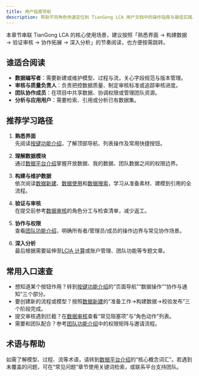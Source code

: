 ```yaml
---
title: 用户指南导航
description: 帮助不同角色快速定位到 TianGong LCA 用户文档中的操作指南与最佳实践。
---
```


本章节串联 TianGong LCA 的核心使用场景，建议按照「熟悉界面 → 构建数据 → 验证审核 → 协作拓展 → 深入分析」的节奏阅读，也方便按需跳转。

## 谁适合阅读

- **数据编写者**：需要新建或维护模型、过程与流，关心字段规范与版本管理。
- **审核与质量负责人**：负责把控数据质量、制定审核标准或追踪审核进度。
- **团队协作成员**：在项目中共享数据、协调权限或管理团队资源。
- **分析与应用用户**：需要检索、引用或分析已有数据集。

## 推荐学习路径

1. **熟悉界面**  
   先阅读[按键功能介绍](./key-functions-introduction)，了解顶部导航、列表操作及常用快捷按钮。

2. **理解数据模块**  
   通过[数据平台介绍](./data)掌握开放数据、我的数据、团队数据之间的权限边界。

3. **构建与维护数据**  
   依次阅读[数据新建](./create-my-data)、[数据使用](./data-use)和[数据搜索](./search)，学习从准备素材、建模到引用的全流程。

4. **验证与审核**  
   在提交前参考[数据审核](./data-review)的角色分工与检查清单，减少返工。

5. **协作与权限**  
   查看[团队功能介绍](./team-function)，明确所有者/管理员/成员的操作边界与常见协作场景。

6. **深入分析**  
   最后根据需要延伸至[LCIA 计算](./lcia)或账户管理、团队功能等专题文章。

## 常用入口速查

- 想知道某个按钮作用？转到[按键功能介绍](./key-functions-introduction)的“页面导航”“数据操作”“协作与通知”三个部分。
- 要创建新的流程或模型？按照[数据新建](./create-my-data)的“准备工作→构建数据→校验发布”三个阶段完成。
- 提交审核遇到拦截？在[数据审核](./data-review)查看“常见阻塞项”与“角色动作”列表。
- 需要和团队配合？参考[团队功能介绍](./team-function)中的权限矩阵与邀请流程。

## 术语与帮助

如需了解模型、过程、流等术语，请转到[数据平台介绍](./data)的“核心概念词汇”。若遇到未覆盖的问题，可在“常见问题”章节使用关键词检索，或联系平台支持团队。
